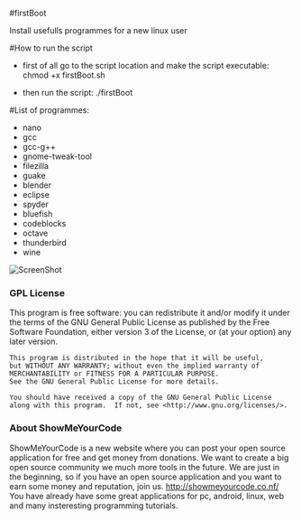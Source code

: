 #firstBoot

Ιnstall usefulls programmes for a new linux user 

#How to run the script

* first of all go to the script location and make the script executable:
  chmod +x firstBoot.sh

* then run the script:
  ./firstBoot

#List of programmes:

  * nano
  * gcc
  * gcc-g++
  * gnome-tweak-tool
  * filezilla
  * guake
  * blender
  * eclipse
  * spyder
  * bluefish
  * codeblocks
  * octave
  * thunderbird
  * wine

  
![ScreenShot](https://www.dropbox.com/s/yeqdqgkkj53vbqc/Screenshot%20from%202014-10-08%2023%3A05%3A31.png?dl=0)


### GPL License

  This program is free software: you can redistribute it and/or modify
    it under the terms of the GNU General Public License as published by
    the Free Software Foundation, either version 3 of the License, or
    (at your option) any later version.

    This program is distributed in the hope that it will be useful,
    but WITHOUT ANY WARRANTY; without even the implied warranty of
    MERCHANTABILITY or FITNESS FOR A PARTICULAR PURPOSE.    
    See the GNU General Public License for more details.

    You should have received a copy of the GNU General Public License
    along with this program.  If not, see <http://www.gnu.org/licenses/>.


    

### About ShowMeYourCode

ShowMeYourCode is a new website where you can post your open source application for free and get money from donations. We want to create a big open source community we much more tools in the future. We are just in the beginning, so if you have an open source application and you want to earn some money and reputation, join us. http://showmeyourcode.co.nf/﻿
You have already have some great applications for pc, android, linux, web and many insteresting programming tutorials. 
